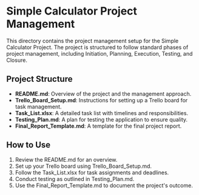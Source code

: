 
# Simple Calculator Project Management

This directory contains the project management setup for the Simple Calculator Project. The project is structured to follow standard phases of project management, including Initiation, Planning, Execution, Testing, and Closure.

## Project Structure
- **README.md**: Overview of the project and the management approach.
- **Trello_Board_Setup.md**: Instructions for setting up a Trello board for task management.
- **Task_List.xlsx**: A detailed task list with timelines and responsibilities.
- **Testing_Plan.md**: A plan for testing the application to ensure quality.
- **Final_Report_Template.md**: A template for the final project report.

## How to Use
1. Review the README.md for an overview.
2. Set up your Trello board using Trello_Board_Setup.md.
3. Follow the Task_List.xlsx for task assignments and deadlines.
4. Conduct testing as outlined in Testing_Plan.md.
5. Use the Final_Report_Template.md to document the project's outcome.
